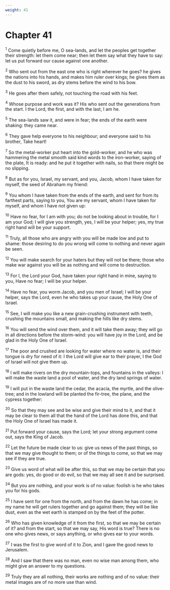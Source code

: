 ```yaml
---
weight: 41
---
```


# Chapter 41

<sup>1</sup> Come quietly before me, O sea-lands, and let the peoples get together their strength: let them come near; then let them say what they have to say: let us put forward our cause against one another. 

<sup>2</sup> Who sent out from the east one who is right wherever he goes? he gives the nations into his hands, and makes him ruler over kings; he gives them as the dust to his sword, as dry stems before the wind to his bow. 

<sup>3</sup> He goes after them safely, not touching the road with his feet. 

<sup>4</sup> Whose purpose and work was it? His who sent out the generations from the start. I the Lord, the first, and with the last, I am he. 

<sup>5</sup> The sea-lands saw it, and were in fear; the ends of the earth were shaking: they came near. 

<sup>6</sup> They gave help everyone to his neighbour; and everyone said to his brother, Take heart! 

<sup>7</sup> So the metal-worker put heart into the gold-worker, and he who was hammering the metal smooth said kind words to the iron-worker, saying of the plate, It is ready: and he put it together with nails, so that there might be no slipping. 

<sup>8</sup> But as for you, Israel, my servant, and you, Jacob, whom I have taken for myself, the seed of Abraham my friend: 

<sup>9</sup> You whom I have taken from the ends of the earth, and sent for from its farthest parts, saying to you, You are my servant, whom I have taken for myself, and whom I have not given up: 

<sup>10</sup> Have no fear, for I am with you; do not be looking about in trouble, for I am your God; I will give you strength, yes, I will be your helper; yes, my true right hand will be your support. 

<sup>11</sup> Truly, all those who are angry with you will be made low and put to shame: those desiring to do you wrong will come to nothing and never again be seen. 

<sup>12</sup> You will make search for your haters but they will not be there; those who make war against you will be as nothing and will come to destruction. 

<sup>13</sup> For I, the Lord your God, have taken your right hand in mine, saying to you, Have no fear; I will be your helper. 

<sup>14</sup> Have no fear, you worm Jacob, and you men of Israel; I will be your helper, says the Lord, even he who takes up your cause, the Holy One of Israel. 

<sup>15</sup> See, I will make you like a new grain-crushing instrument with teeth, crushing the mountains small, and making the hills like dry stems. 

<sup>16</sup> You will send the wind over them, and it will take them away; they will go in all directions before the storm-wind: you will have joy in the Lord, and be glad in the Holy One of Israel. 

<sup>17</sup> The poor and crushed are looking for water where no water is, and their tongue is dry for need of it: I the Lord will give ear to their prayer, I the God of Israel will not give them up. 

<sup>18</sup> I will make rivers on the dry mountain-tops, and fountains in the valleys: I will make the waste land a pool of water, and the dry land springs of water. 

<sup>19</sup> I will put in the waste land the cedar, the acacia, the myrtle, and the olive-tree; and in the lowland will be planted the fir-tree, the plane, and the cypress together: 

<sup>20</sup> So that they may see and be wise and give their mind to it, and that it may be clear to them all that the hand of the Lord has done this, and that the Holy One of Israel has made it. 

<sup>21</sup> Put forward your cause, says the Lord; let your strong argument come out, says the King of Jacob. 

<sup>22</sup> Let the future be made clear to us: give us news of the past things, so that we may give thought to them; or of the things to come, so that we may see if they are true. 

<sup>23</sup> Give us word of what will be after this, so that we may be certain that you are gods: yes, do good or do evil, so that we may all see it and be surprised. 

<sup>24</sup> But you are nothing, and your work is of no value: foolish is he who takes you for his gods. 

<sup>25</sup> I have sent for one from the north, and from the dawn he has come; in my name he will get rulers together and go against them; they will be like dust, even as the wet earth is stamped on by the feet of the potter. 

<sup>26</sup> Who has given knowledge of it from the first, so that we may be certain of it? and from the start, so that we may say, His word is true? There is no one who gives news, or says anything, or who gives ear to your words. 

<sup>27</sup> I was the first to give word of it to Zion, and I gave the good news to Jerusalem. 

<sup>28</sup> And I saw that there was no man, even no wise man among them, who might give an answer to my questions. 

<sup>29</sup> Truly they are all nothing, their works are nothing and of no value: their metal images are of no more use than wind. 


